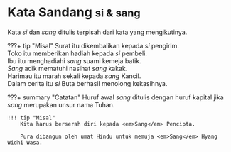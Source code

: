 # Kata Sandang <small>si &amp; sang</small>

Kata <em>si</em> dan <em>sang</em> ditulis terpisah dari kata yang mengikutinya.

???+ tip "Misal"
    Surat itu dikembalikan kepada <em>si</em> pengirim.  
    Toko itu memberikan hadiah kepada <em>si</em> pembeli.  
    Ibu itu menghadiahi <em>sang</em> suami kemeja batik.  
    <em>Sang</em> adik mematuhi nasihat <em>sang</em> kakak.  
    Harimau itu marah sekali kepada <em>sang</em> Kancil.  
    Dalam cerita itu <em>si</em> Buta berhasil menolong kekasihnya.

???+ summary "Catatan"
    Huruf awal <em>sang</em> ditulis dengan huruf kapital jika <em>sang</em> merupakan unsur nama Tuhan.

    !!! tip "Misal"
        Kita harus berserah diri kepada <em>Sang</em> Pencipta.

        Pura dibangun oleh umat Hindu untuk memuja <em>Sang</em> Hyang Widhi Wasa.


